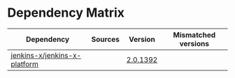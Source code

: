 # Dependency Matrix

Dependency | Sources | Version | Mismatched versions
---------- | ------- | ------- | -------------------
[jenkins-x/jenkins-x-platform](https://github.com/jenkins-x/jenkins-x-platform) |  | [2.0.1392](https://github.com/jenkins-x/jenkins-x-platform/releases/tag/v2.0.1392) | 
